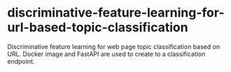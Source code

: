 # discriminative-feature-learning-for-url-based-topic-classification
Discriminative feature learning for web page topic classification based on URL. Docker image and FastAPI are used to create to a classification endpoint.
